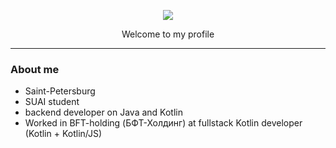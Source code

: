 <p align="center"><img src="https://github.com/lbarbaris/lbarbaris/assets/144600282/5cda81f4-12eb-4def-bfb3-63e499b45002" /></p>
<p align="center">Welcome to my profile</p>

<hr>

### About me 
- Saint-Petersburg
- SUAI student
- backend developer on Java and Kotlin
- Worked in BFT-holding (БФТ-Холдинг) at fullstack Kotlin developer (Kotlin + Kotlin/JS)
  
<!--
**lbarbaris/lbarbaris** is a ✨ _special_ ✨ repository because its `README.md` (this file) appears on your GitHub profile.

Here are some ideas to get you started:

- 🔭 I’m currently working on ...
- 🌱 I’m currently learning ...
- 👯 I’m looking to collaborate on ...
- 🤔 I’m looking for help with ...
- 💬 Ask me about ...
- 📫 How to reach me: ...
- 😄 Pronouns: ...
- ⚡ Fun fact: ...
-->
